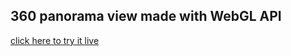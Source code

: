 ## 360 panorama view made with WebGL API ##

<a href="https://ampawd.github.io/360Viewer/" target=blank>click here to try it live</a>
